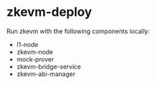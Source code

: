 # zkevm-deploy

Run zkevm with the following components locally:
- l1-node
- zkevm-node
- mock-prover
- zkevm-bridge-service
- zkevm-abi-manager

